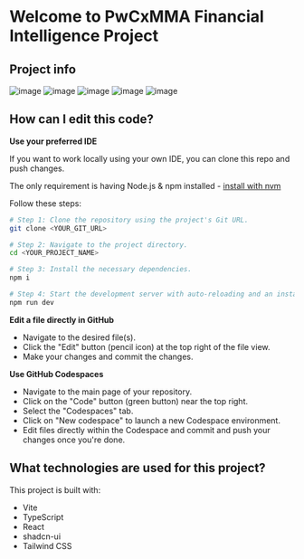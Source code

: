 # Welcome to PwCxMMA Financial Intelligence Project

## Project info

![image](https://github.com/user-attachments/assets/6e6a567a-d0ee-4bab-818b-f6aeae58f7d0)
![image](https://github.com/user-attachments/assets/7767bd9c-5033-43e2-b183-7adf132ef8d4)
![image](https://github.com/user-attachments/assets/53e1f4b1-4012-418b-822b-1672819025d4)
![image](https://github.com/user-attachments/assets/2d8c2511-ae43-4f9c-a6b4-ebe2913280a5)
![image](https://github.com/user-attachments/assets/aeb95c44-0406-4b73-9734-74a53cb27f27)




## How can I edit this code?

**Use your preferred IDE**

If you want to work locally using your own IDE, you can clone this repo and push changes.

The only requirement is having Node.js & npm installed - [install with nvm](https://github.com/nvm-sh/nvm#installing-and-updating)

Follow these steps:

```sh
# Step 1: Clone the repository using the project's Git URL.
git clone <YOUR_GIT_URL>

# Step 2: Navigate to the project directory.
cd <YOUR_PROJECT_NAME>

# Step 3: Install the necessary dependencies.
npm i

# Step 4: Start the development server with auto-reloading and an instant preview.
npm run dev
```

**Edit a file directly in GitHub**

- Navigate to the desired file(s).
- Click the "Edit" button (pencil icon) at the top right of the file view.
- Make your changes and commit the changes.

**Use GitHub Codespaces**

- Navigate to the main page of your repository.
- Click on the "Code" button (green button) near the top right.
- Select the "Codespaces" tab.
- Click on "New codespace" to launch a new Codespace environment.
- Edit files directly within the Codespace and commit and push your changes once you're done.

## What technologies are used for this project?

This project is built with:

- Vite
- TypeScript
- React
- shadcn-ui
- Tailwind CSS
